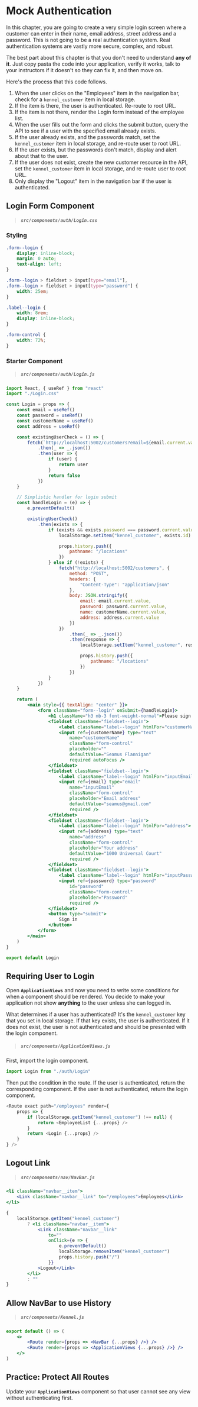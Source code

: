 # Mock Authentication

In this chapter, you are going to create a very simple login screen where a customer can enter in their name, email address, street address and a password. This is not going to be a real authentication system. Real authentication systems are vastly more secure, complex, and robust.

The best part about this chapter is that you don't need to understand **any of it**. Just copy pasta the code into your application, verify it works, talk to your instructors if it doesn't so they can fix it, and then move on.

Here's the process that this code follows.

1. When the user clicks on the "Employees" item in the navigation bar, check for a `kennel_customer` item in local storage.
1. If the item is there, the user is authenticated. Re-route to root URL.
1. If the item is not there, render the Login form instead of the employee list.
1. When the user fills out the form and clicks the submit button, query the API to see if a user with the specified email already exists.
1. If the user already exists, and the passwords match, set the `kennel_customer` item in local storage, and re-route user to root URL.
1. If the user exists, but the passwords don't match, display and alert about that to the user.
1. If the user does not exist, create the new customer resource in the API, set the `kennel_customer` item in local storage, and re-route user to root URL.
1. Only display the "Logout" item in the navigation bar if the user is authenticated.

## Login Form Component

> ##### `src/components/auth/Login.css`

### Styling

```css
.form--login {
    display: inline-block;
    margin: 0 auto;
    text-align: left;
}

.form--login > fieldset > input[type="email"],
.form--login > fieldset > input[type="password"] {
    width: 25em;
}

.label--login {
    width: 8rem;
    display: inline-block;
}

.form-control {
    width: 72%;
}
```

### Starter Component

> ##### `src/components/auth/Login.js`

```jsx
import React, { useRef } from "react"
import "./Login.css"

const Login = props => {
    const email = useRef()
    const password = useRef()
    const customerName = useRef()
    const address = useRef()

    const existingUserCheck = () => {
        fetch(`http://localhost:5002/customers?email=${email.current.value}`)
            .then(_ => _.json())
            .then(user => {
                if (user) {
                    return user
                }
                return false
            })
    }

    // Simplistic handler for login submit
    const handleLogin = (e) => {
        e.preventDefault()

        existingUserCheck()
            .then(exists => {
                if (exists && exists.password === password.current.value) {
                    localStorage.setItem("kennel_customer", exists.id)

                    props.history.push({
                        pathname: "/locations"
                    })
                } else if (!exists) {
                    fetch("http://localhost:5002/customers", {
                        method: "POST",
                        headers: {
                            "Content-Type": "application/json"
                        },
                        body: JSON.stringify({
                            email: email.current.value,
                            password: password.current.value,
                            name: customerName.current.value,
                            address: address.current.value
                        })
                    })
                        .then(_ => _.json())
                        .then(response => {
                            localStorage.setItem("kennel_customer", response.id)

                            props.history.push({
                                pathname: "/locations"
                            })
                        })
                }
            })
    }

    return (
        <main style={{ textAlign: "center" }}>
            <form className="form--login" onSubmit={handleLogin}>
                <h1 className="h3 mb-3 font-weight-normal">Please sign in</h1>
                <fieldset className="fieldset--login">
                    <label className="label--login" htmlFor="customerName"> Your name </label>
                    <input ref={customerName} type="text"
                        name="customerName"
                        className="form-control"
                        placeholder=""
                        defaultValue="Seamus Flannigan"
                        required autoFocus />
                </fieldset>
                <fieldset className="fieldset--login">
                    <label className="label--login" htmlFor="inputEmail"> Email address </label>
                    <input ref={email} type="email"
                        name="inputEmail"
                        className="form-control"
                        placeholder="Email address"
                        defaultValue="seamus@gmail.com"
                        required />
                </fieldset>
                <fieldset className="fieldset--login">
                    <label className="label--login" htmlFor="address"> Street Address </label>
                    <input ref={address} type="text"
                        name="address"
                        className="form-control"
                        placeholder="Your address"
                        defaultValue="1000 Universal Court"
                        required />
                </fieldset>
                <fieldset className="fieldset--login">
                    <label className="label--login" htmlFor="inputPassword"> Password </label>
                    <input ref={password} type="password"
                        id="password"
                        className="form-control"
                        placeholder="Password"
                        required />
                </fieldset>
                <button type="submit">
                    Sign in
                </button>
            </form>
        </main>
    )
}

export default Login
```

## Requiring User to Login

Open **`ApplicationViews`** and now you need to write some conditions for when a component should be rendered. You decide to make your application not show **anything** to the user unless she can logged in.

What determines if a user has authenticated? It's the `kennel_customer` key that you set in local storage. If that key exists, the user is authenticated. If it does not exist, the user is not authenticated and should be presented with the login component.

> ##### `src/components/ApplicationViews.js`

First, import the login component.

```js
import Login from "./auth/Login"
```

Then put the condition in the route. If the user is authenticated, return the corresponding component. If the user is not authenticated, return the login component.

```js
<Route exact path="/employees" render={
    props => {
        if (localStorage.getItem("kennel_customer") !== null) {
            return <EmployeeList {...props} />
        }
        return <Login {...props} />
    }
} />
```

## Logout Link

> ##### `src/components/nav/NavBar.js`

```jsx
<li className="navbar__item">
    <Link className="navbar__link" to="/employees">Employees</Link>
</li>

{
    localStorage.getItem("kennel_customer")
        ? <li className="navbar__item">
            <Link className="navbar__link"
                to=""
                onClick={e => {
                    e.preventDefault()
                    localStorage.removeItem("kennel_customer")
                    props.history.push("/")
                }}
            >Logout</Link>
        </li>
        : ""
}
```

## Allow NavBar to use History

> ##### `src/components/Kennel.js`

```jsx
export default () => (
    <>
        <Route render={props => <NavBar {...props} />} />
        <Route render={props => <ApplicationViews {...props} />} />
    </>
)
```

## Practice: Protect All Routes

Update your **`ApplicationViews`** component so that user cannot see any view without authenticating first.

